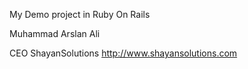 My Demo project in Ruby On Rails

Muhammad Arslan Ali

CEO
ShayanSolutions
http://www.shayansolutions.com

